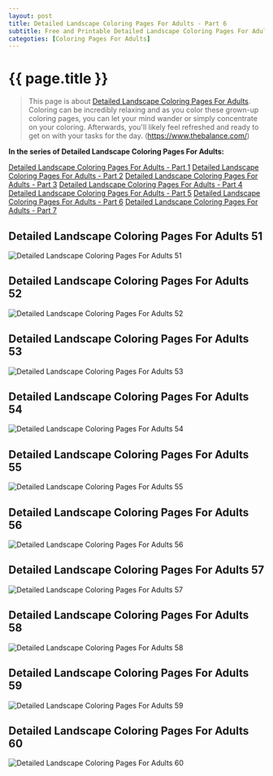 ```yaml
---
layout: post
title: Detailed Landscape Coloring Pages For Adults - Part 6
subtitle: Free and Printable Detailed Landscape Coloring Pages For Adults - Part 6
categoties: [Coloring Pages For Adults]
---
```

{{ page.title }}
================
> This page is about [Detailed Landscape Coloring Pages For Adults](https://hoanghabelle.github.io/). Coloring can be incredibly relaxing and as you color these grown-up coloring pages, you can let your mind wander or simply concentrate on your coloring. Afterwards, you'll likely feel refreshed and ready to get on with your tasks for the day. (https://www.thebalance.com/)

**In the series of Detailed Landscape Coloring Pages For Adults:**

[Detailed Landscape Coloring Pages For Adults - Part 1](https://hoanghabelle.github.io/2017/11/09/Detailed-Landscape-Coloring-Pages-For-Adults-part-1.html)
[Detailed Landscape Coloring Pages For Adults - Part 2](https://hoanghabelle.github.io/2017/11/09/Detailed-Landscape-Coloring-Pages-For-Adults-part-2.html)
[Detailed Landscape Coloring Pages For Adults - Part 3](https://hoanghabelle.github.io/2017/11/09/Detailed-Landscape-Coloring-Pages-For-Adults-part-3.html)
[Detailed Landscape Coloring Pages For Adults - Part 4](https://hoanghabelle.github.io/2017/11/09/Detailed-Landscape-Coloring-Pages-For-Adults-part-4.html)
[Detailed Landscape Coloring Pages For Adults - Part 5](https://hoanghabelle.github.io/2017/11/09/Detailed-Landscape-Coloring-Pages-For-Adults-part-5.html)
[Detailed Landscape Coloring Pages For Adults - Part 6](https://hoanghabelle.github.io/2017/11/09/Detailed-Landscape-Coloring-Pages-For-Adults-part-6.html)
[Detailed Landscape Coloring Pages For Adults - Part 7](https://hoanghabelle.github.io/2017/11/09/Detailed-Landscape-Coloring-Pages-For-Adults-part-7.html)
## Detailed Landscape Coloring Pages For Adults 51
![Detailed Landscape Coloring Pages For Adults 51](https://hoanghabelle.github.io/img/Detailed-Landscape-Coloring-Pages-For-Adults%20(51).jpg "Detailed Landscape Coloring Pages For Adults 51")

## Detailed Landscape Coloring Pages For Adults 52
![Detailed Landscape Coloring Pages For Adults 52](https://hoanghabelle.github.io/img/Detailed-Landscape-Coloring-Pages-For-Adults%20(52).jpg "Detailed Landscape Coloring Pages For Adults 52")

## Detailed Landscape Coloring Pages For Adults 53
![Detailed Landscape Coloring Pages For Adults 53](https://hoanghabelle.github.io/img/Detailed-Landscape-Coloring-Pages-For-Adults%20(53).jpg "Detailed Landscape Coloring Pages For Adults 53")

## Detailed Landscape Coloring Pages For Adults 54
![Detailed Landscape Coloring Pages For Adults 54](https://hoanghabelle.github.io/img/Detailed-Landscape-Coloring-Pages-For-Adults%20(54).jpg "Detailed Landscape Coloring Pages For Adults 54")

<script async src="//pagead2.googlesyndication.com/pagead/js/adsbygoogle.js"></script><ins class="adsbygoogle" style="display:block" data-ad-format="fluid" data-ad-layout-key="-8i+1w-dq+e9+ft" data-ad-client="ca-pub-6753140515841889" data-ad-slot="6190446671"></ins> <script> (adsbygoogle = window.adsbygoogle || []).push({}); </script>

## Detailed Landscape Coloring Pages For Adults 55
![Detailed Landscape Coloring Pages For Adults 55](https://hoanghabelle.github.io/img/Detailed-Landscape-Coloring-Pages-For-Adults%20(55).jpg "Detailed Landscape Coloring Pages For Adults 55")

## Detailed Landscape Coloring Pages For Adults 56
![Detailed Landscape Coloring Pages For Adults 56](https://hoanghabelle.github.io/img/Detailed-Landscape-Coloring-Pages-For-Adults%20(56).jpg "Detailed Landscape Coloring Pages For Adults 56")

## Detailed Landscape Coloring Pages For Adults 57
![Detailed Landscape Coloring Pages For Adults 57](https://hoanghabelle.github.io/img/Detailed-Landscape-Coloring-Pages-For-Adults%20(57).jpg "Detailed Landscape Coloring Pages For Adults 57")

## Detailed Landscape Coloring Pages For Adults 58
![Detailed Landscape Coloring Pages For Adults 58](https://hoanghabelle.github.io/img/Detailed-Landscape-Coloring-Pages-For-Adults%20(58).jpg "Detailed Landscape Coloring Pages For Adults 58")

<script async src="//pagead2.googlesyndication.com/pagead/js/adsbygoogle.js"></script><ins class="adsbygoogle" style="display:block" data-ad-format="fluid" data-ad-layout-key="-8i+1w-dq+e9+ft" data-ad-client="ca-pub-6753140515841889" data-ad-slot="6190446671"></ins> <script> (adsbygoogle = window.adsbygoogle || []).push({}); </script>

## Detailed Landscape Coloring Pages For Adults 59
![Detailed Landscape Coloring Pages For Adults 59](https://hoanghabelle.github.io/img/Detailed-Landscape-Coloring-Pages-For-Adults%20(59).jpg "Detailed Landscape Coloring Pages For Adults 59")

## Detailed Landscape Coloring Pages For Adults 60
![Detailed Landscape Coloring Pages For Adults 60](https://hoanghabelle.github.io/img/Detailed-Landscape-Coloring-Pages-For-Adults%20(60).jpg "Detailed Landscape Coloring Pages For Adults 60")

